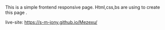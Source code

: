 This is a simple frontend responsive page. Html,css,bs are using to create this page . 

live-site: https://s-m-jony.github.io/Mezexu/
